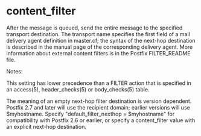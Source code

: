 # content_filter 

 After the message is queued, send the entire message to the
specified transport:destination. The transport name
specifies the first field of a mail delivery agent definition in
master.cf; the syntax of the next-hop destination is described
in the manual page of the corresponding delivery agent.  More
information about external content filters is in the Postfix
FILTER_README file.  

 Notes: 



  This setting has lower precedence than a FILTER action
that is specified in an access(5), header_checks(5) or body_checks(5)
table. 

  The meaning of an empty next-hop filter destination
is version dependent.  Postfix 2.7 and later will use the recipient
domain; earlier versions will use $myhostname.  Specify
"default_filter_nexthop = $myhostname" for compatibility with Postfix
2.6 or earlier, or specify a content_filter value with an explicit
next-hop destination.  




